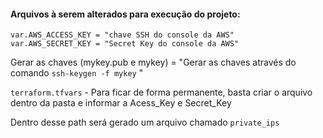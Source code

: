 
#### Arquivos à serem alterados para execução do projeto:
    
    var.AWS_ACCESS_KEY = "chave SSH do console da AWS"
	var.AWS_SECRET_KEY = "Secret Key do console da AWS"
	
Gerar as chaves (mykey.pub e mykey) = "Gerar as chaves através do comando `ssh-keygen -f mykey` "
 
`terraform.tfvars` - Para ficar de forma permanente, basta criar o arquivo dentro da pasta e informar a Acess_Key e Secret_Key
 
Dentro desse path será gerado um arquivo chamado `private_ips`